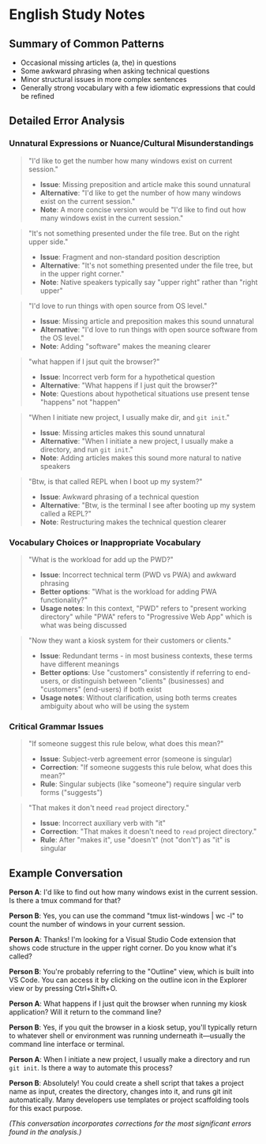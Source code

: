 # English Study Notes


## Summary of Common Patterns

- Occasional missing articles (a, the) in questions
- Some awkward phrasing when asking technical questions
- Minor structural issues in more complex sentences
- Generally strong vocabulary with a few idiomatic expressions that could be refined


## Detailed Error Analysis

### Unnatural Expressions or Nuance/Cultural Misunderstandings

> "I'd like to get the number how many windows exist on current session."
> - **Issue**: Missing preposition and article make this sound unnatural
> - **Alternative**: "I'd like to get the number of how many windows exist on the current session."
> - **Note**: A more concise version would be "I'd like to find out how many windows exist in the current session."

> "It's not something presented under the file tree. But on the right upper side."
> - **Issue**: Fragment and non-standard position description
> - **Alternative**: "It's not something presented under the file tree, but in the upper right corner."
> - **Note**: Native speakers typically say "upper right" rather than "right upper"

> "I'd love to run things with open source from OS level."
> - **Issue**: Missing article and preposition makes this sound unnatural
> - **Alternative**: "I'd love to run things with open source software from the OS level."
> - **Note**: Adding "software" makes the meaning clearer

> "what happen if I jsut quit the browser?"
> - **Issue**: Incorrect verb form for a hypothetical question
> - **Alternative**: "What happens if I just quit the browser?"
> - **Note**: Questions about hypothetical situations use present tense "happens" not "happen"

> "When I initiate new project, I usually make dir, and `git init`."
> - **Issue**: Missing articles makes this sound unnatural
> - **Alternative**: "When I initiate a new project, I usually make a directory, and run `git init`."
> - **Note**: Adding articles makes this sound more natural to native speakers

> "Btw, is that called REPL when I boot up my system?"
> - **Issue**: Awkward phrasing of a technical question
> - **Alternative**: "Btw, is the terminal I see after booting up my system called a REPL?"
> - **Note**: Restructuring makes the technical question clearer

### Vocabulary Choices or Inappropriate Vocabulary

> "What is the workload for add up the PWD?"
> - **Issue**: Incorrect technical term (PWD vs PWA) and awkward phrasing
> - **Better options**: "What is the workload for adding PWA functionality?"
> - **Usage notes**: In this context, "PWD" refers to "present working directory" while "PWA" refers to "Progressive Web App" which is what was being discussed

> "Now they want a kiosk system for their customers or clients."
> - **Issue**: Redundant terms - in most business contexts, these terms have different meanings
> - **Better options**: Use "customers" consistently if referring to end-users, or distinguish between "clients" (businesses) and "customers" (end-users) if both exist
> - **Usage notes**: Without clarification, using both terms creates ambiguity about who will be using the system

### Critical Grammar Issues

> "If someone suggest this rule below, what does this mean?"
> - **Issue**: Subject-verb agreement error (someone is singular)
> - **Correction**: "If someone suggests this rule below, what does this mean?"
> - **Rule**: Singular subjects (like "someone") require singular verb forms ("suggests")

> "That makes it don't need `read` project directory."
> - **Issue**: Incorrect auxiliary verb with "it"
> - **Correction**: "That makes it doesn't need to `read` project directory."
> - **Rule**: After "makes it", use "doesn't" (not "don't") as "it" is singular


## Example Conversation

**Person A**: I'd like to find out how many windows exist in the current session. Is there a tmux command for that?

**Person B**: Yes, you can use the command "tmux list-windows | wc -l" to count the number of windows in your current session.

**Person A**: Thanks! I'm looking for a Visual Studio Code extension that shows code structure in the upper right corner. Do you know what it's called?

**Person B**: You're probably referring to the "Outline" view, which is built into VS Code. You can access it by clicking on the outline icon in the Explorer view or by pressing Ctrl+Shift+O.

**Person A**: What happens if I just quit the browser when running my kiosk application? Will it return to the command line?

**Person B**: Yes, if you quit the browser in a kiosk setup, you'll typically return to whatever shell or environment was running underneath it—usually the command line interface or terminal.

**Person A**: When I initiate a new project, I usually make a directory and run `git init`. Is there a way to automate this process?

**Person B**: Absolutely! You could create a shell script that takes a project name as input, creates the directory, changes into it, and runs git init automatically. Many developers use templates or project scaffolding tools for this exact purpose.

*(This conversation incorporates corrections for the most significant errors found in the analysis.)*
